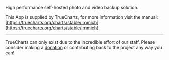 High performance self-hosted photo and video backup solution.

This App is supplied by TrueCharts, for more information visit the manual: [https://truecharts.org/charts/stable/immich](https://truecharts.org/charts/stable/immich)

---

TrueCharts can only exist due to the incredible effort of our staff.
Please consider making a [donation](https://truecharts.org/about/sponsor) or contributing back to the project any way you can!
